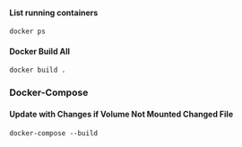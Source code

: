 #### List running containers
```
docker ps
```
#### Docker Build All
```
docker build .
```

### Docker-Compose
#### Update with Changes if Volume Not Mounted Changed File
```
docker-compose --build
```
